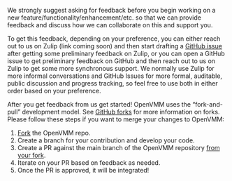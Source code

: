We strongly suggest asking for feedback before you begin working on a new feature/functionality/enhancement/etc. so that we can provide feedback and discuss how we can collaborate on this and support you.

To get this feedback, depending on your preference, you can either reach out to us on Zulip (link coming soon) and then start drafting a [GitHub issue](https://github.com/microsoft/openvmm/issues/new?template=Blank+issue) after getting some preliminary feedback on Zulip, or you can open a GitHub issue to get preliminary feedback on GitHub and then reach out to us on Zulip to get some more synchronous support. We normally use Zulip for more informal conversations and GitHub Issues for more formal, auditable, public discussion and progress tracking, so feel free to use both in either order based on your preference.

After you get feedback from us get started! OpenVMM uses the “fork-and-pull” development model. See [GitHub forks](https://docs.github.com/en/pull-requests/collaborating-with-pull-requests/working-with-forks) for more information on forks. Please follow these steps if you want to merge your changes to OpenVMM:
1.	[Fork](https://docs.github.com/en/pull-requests/collaborating-with-pull-requests/working-with-forks/fork-a-repo#forking-a-repository) the OpenVMM repo.
2.	Create a branch for your contribution and develop your code.
3.	Create a PR against the main branch of the OpenVMM repository [from your fork](https://docs.github.com/en/pull-requests/collaborating-with-pull-requests/proposing-changes-to-your-work-with-pull-requests/creating-a-pull-request-from-a-fork).
4.	Iterate on your PR based on feedback as needed.
5.	Once the PR is approved, it will be integrated!
